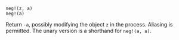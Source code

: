 ```
neg!(z, a)
neg!(a)
```

Return `-a`, possibly modifying the object `z` in the process. Aliasing is permitted. The unary version is a shorthand for `neg!(a, a)`.
